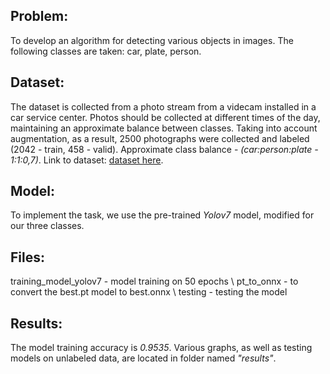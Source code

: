 ## Problem:
To develop an algorithm for detecting various objects in images. The following classes are taken: car, plate, person.

## Dataset:
The dataset is collected from a photo stream from a videcam installed in a car service center. Photos should be collected at different times of the day, maintaining an approximate balance between classes. Taking into account augmentation, as a result, 2500 photographs were collected and labeled (2042 - train, 458 - valid). Approximate class balance - _(car:person:plate - 1:1:0,7)_. Link to dataset: [dataset here](https://drive.google.com/file/d/1h9YXqBQPVcNbE2OexByA6guXohmZryO4/view?usp=drive_link).

## Model:
To implement the task, we use the pre-trained _Yolov7_ model, modified for our three classes.

## Files:
training_model_yolov7 - model training on 50 epochs \                                                                                                                                                              pt_to_onnx - to convert the best.pt model to best.onnx \                                                                                                                                                            testing - testing the model

## Results:
The model training accuracy is _0.9535_. Various graphs, as well as testing models on unlabeled data, are located in folder named _"results"_.
